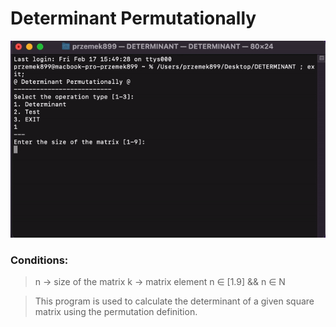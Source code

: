 # Determinant Permutationally

![Numerical_methods](./doc/determinant.gif)

### Conditions:
> n -> size of the matrix
> k -> matrix element
> n ∈ [1.9] && n ∈ N

> This program is used to calculate the determinant of a given square matrix using the permutation definition.
